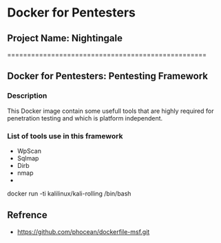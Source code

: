 # Docker for Pentesters
## Project Name: Nightingale
==================================================
## Docker for Pentesters: Pentesting Framework 

### Description
This Docker image contain some usefull tools that are highly required for penetration testing and which is platform independent.

### List of tools use in this framework
- WpScan
- Sqlmap
- Dirb
- nmap
-  









docker run -ti kalilinux/kali-rolling /bin/bash



## Refrence 
- https://github.com/phocean/dockerfile-msf.git